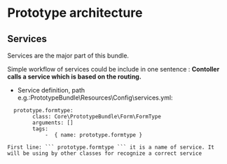 # Prototype architecture

## Services

Services are the major part of this bundle. 

Simple workflow of services could be include in one sentence :
**Contoller calls a service which is based on the routing.**
* Service definition, path e.g.:PrototypeBundle\Resources\Config\services.yml:
```
  prototype.formtype:
        class: Core\PrototypeBundle\Form\FormType
        arguments: []        
        tags:
            -  { name: prototype.formtype } 

```

    First line: ``` prototype.formtype ``` it is a name of service. It will be using by other classes for recognize a correct service 
